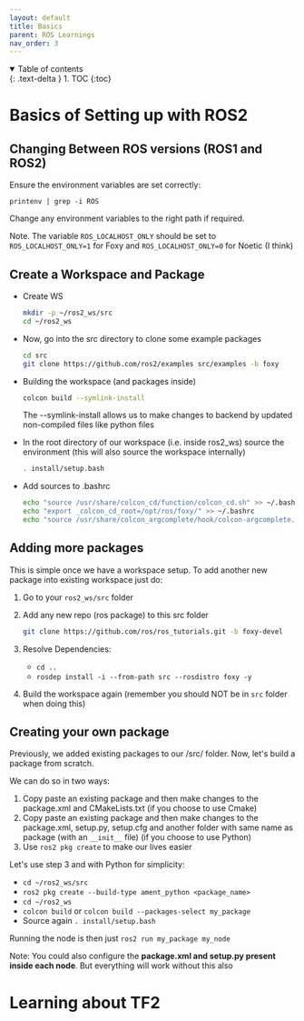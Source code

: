 ```yaml
---
layout: default
title: Basics
parent: ROS Learnings
nav_order: 3
---
```


<details open markdown="block">
  <summary>
    Table of contents
  </summary>
  {: .text-delta }
1. TOC
{:toc}
</details>

# Basics of Setting up with ROS2

## Changing Between ROS versions (ROS1 and ROS2)

Ensure the environment variables are set correctly:

```printenv | grep -i ROS```

Change any environment variables to the right path if required.

Note. The variable ```ROS_LOCALHOST_ONLY``` should be set to ```ROS_LOCALHOST_ONLY=1``` for Foxy
and ```ROS_LOCALHOST_ONLY=0``` for Noetic (I think)


## Create a Workspace and Package

- Create WS
    ```bash
    mkdir -p ~/ros2_ws/src
    cd ~/ros2_ws
    ```


- Now, go into the src directory to clone some example packages
    ```bash
    cd src
    git clone https://github.com/ros2/examples src/examples -b foxy
    ```

- Building the workspace (and packages inside)
    ```bash
    colcon build --symlink-install
    ```

    The --symlink-install allows us to make changes to backend by updated non-compiled files
    like python files

- In the root directory of our workspace (i.e. inside ros2_ws) source the environment 
  (this will also source the workspace internally)
    ```bash
    . install/setup.bash
    ```

- Add sources to .bashrc
    ```bash
    echo "source /usr/share/colcon_cd/function/colcon_cd.sh" >> ~/.bashrc
    echo "export _colcon_cd_root=/opt/ros/foxy/" >> ~/.bashrc
    echo "source /usr/share/colcon_argcomplete/hook/colcon-argcomplete.bash" >> ~/.bashrc
    ```

## Adding more packages

This is simple once we have a workspace setup. To add another new package into existing workspace
just do:

1. Go to your ```ros2_ws/src``` folder
2. Add any new repo (ros package) to this src folder 
    ```bash
    git clone https://github.com/ros/ros_tutorials.git -b foxy-devel
    ```
3. Resolve Dependencies:
    - ```cd ..```
    - ```rosdep install -i --from-path src --rosdistro foxy -y```

4. Build the workspace again (remember you should NOT be in ```src``` folder when doing this)

## Creating your own package

Previously, we added existing packages to our /src/ folder. Now, let's build a package from scratch.

We can do so in two ways:
1. Copy paste an existing package and then make changes to the package.xml and CMakeLists.txt
    (if you choose to use Cmake)
2. Copy paste an existing package and then make changes to the package.xml, setup.py, setup.cfg
    and another folder with same name as package (with an ```__init__``` file) (if you choose to use Python)
3. Use ```ros2 pkg create``` to make our lives easier

Let's use step 3 and with Python for simplicity:

- ```cd ~/ros2_ws/src```
- ```ros2 pkg create --build-type ament_python <package_name>```
- ```cd ~/ros2_ws```
- ```colcon build``` or ```colcon build --packages-select my_package```
- Source again ```. install/setup.bash```

Running the node is then just ```ros2 run my_package my_node```

Note: You could also configure the **package.xml and setup.py present inside each node**. But
everything will work without this also



# Learning about TF2

